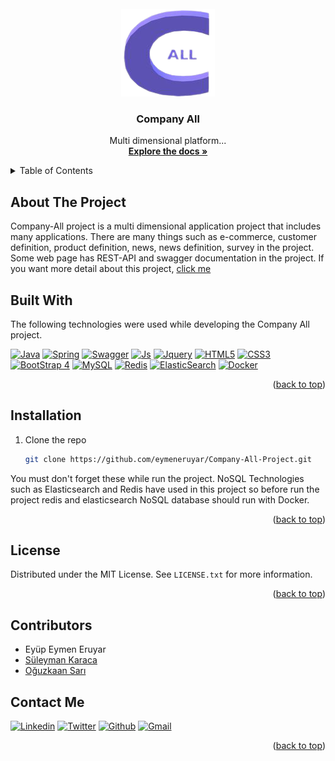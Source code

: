 <!-- PROJECT LOGO -->
<br />
<div align="center">
  <a href="https://github.com/eymeneruyar/Company-All-Project">
    <img src="image/logo.png" alt="Logo" style="background-color:white" width="150" height="140">
  </a>

  <h3 align="center">Company All </h3>

  <p align="center">
    Multi dimensional platform...
    <br />
    <a href="https://github.com/eymeneruyar/Company-All-Project"><strong>Explore the docs »</strong></a>
    <br />
  </p>
</div>

<!-- TABLE OF CONTENTS -->
<details>
  <summary>Table of Contents</summary>
  <ol>
    <li>
      <a href="#about-the-project">About The Project</a>
      <ul>
        <li><a href="#built-with">Built With</a></li>
      </ul>
    </li>
    <li>
      <a href="#getting-started">Getting Started</a>
      <ul>
        <li><a href="#installation">Installation</a></li>
      </ul>
    </li>
    <li><a href="#license">License</a></li>
    <li><a href="#contributors">Contributors</a></li>
    <li><a href="#contact-me">Contact Me</a></li>
  </ol>
</details>

<!-- ABOUT THE PROJECT -->
## About The Project

Company-All project is a multi dimensional application project that includes many applications. There are many things such as e-commerce, customer definition, product definition, news, news definition, survey in the project. Some web page has REST-API and swagger documentation in the project. If you want more detail about this project, <a href = "https://github.com/eymeneruyar/Company-All-Project/blob/main/CompanyAllProject.pdf">click me</a>

## Built With

The following technologies were used while developing the Company All project.

[![Java](https://img.shields.io/badge/Java-ED8B00?style=for-the-badge&logo=java&logoColor=white)](https://www.oracle.com/java/technologies/java8.html) [![Spring](https://img.shields.io/badge/Spring-6DB33F?style=for-the-badge&logo=spring&logoColor=white)](https://spring.io/) [![Swagger](https://img.shields.io/badge/-Swagger-%23Clojure?style=for-the-badge&logo=swagger&logoColor=white)](https://swagger.io/)  [![Js](https://img.shields.io/badge/JavaScript-F7DF1E?style=for-the-badge&logo=javascript&logoColor=black)](https://www.javascript.com/) [![Jquery](https://img.shields.io/badge/jQuery-0769AD?style=for-the-badge&logo=jquery&logoColor=white)](https://jquery.com/) [![HTML5](https://img.shields.io/badge/HTML5-E34F26?style=for-the-badge&logo=html5&logoColor=white)]() [![CSS3](https://img.shields.io/badge/CSS3-1572B6?style=for-the-badge&logo=css3&logoColor=white)]() [![BootStrap 4](https://img.shields.io/badge/Bootstrap-563D7C?style=for-the-badge&logo=bootstrap&logoColor=white)](https://getbootstrap.com/) [![MySQL](https://img.shields.io/badge/MySQL-00000F?style=for-the-badge&logo=mysql&logoColor=white)]() [![Redis](https://img.shields.io/badge/redis-%23DD0031.svg?style=for-the-badge&logo=redis&logoColor=white)](https://redis.io/) [![ElasticSearch](https://img.shields.io/badge/-ElasticSearch-005571?style=for-the-badge&logo=elasticsearch)](https://www.elastic.co/) [![Docker](https://img.shields.io/badge/docker-%230db7ed.svg?style=for-the-badge&logo=docker&logoColor=white)](https://www.docker.com/)

<p align="right">(<a href="#top">back to top</a>)</p> 

## Installation

1. Clone the repo
   
   ```sh
   git clone https://github.com/eymeneruyar/Company-All-Project.git
   ```
   
You must don't forget these while run the project. NoSQL Technologies such as Elasticsearch and Redis have used in this project so before run the project redis and elasticsearch NoSQL database should run with Docker.

<p align="right">(<a href="#top">back to top</a>)</p>

<!-- LICENSE -->
## License

Distributed under the MIT License. See `LICENSE.txt` for more information.

<p align="right">(<a href="#top">back to top</a>)</p>

<!-- CONTRIBUTING -->
## Contributors

* Eyüp Eymen Eruyar
* <a href="https://github.com/slymnkrc">Süleyman Karaca</a>
* <a href="https://github.com/oguzkaansari">Oğuzkaan Sarı</a>

<!-- CONTACT -->
## Contact Me

[![Linkedin](https://img.shields.io/badge/LinkedIn-0077B5?style=for-the-badge&logo=linkedin&logoColor=white)](https://www.linkedin.com/in/eymeneruyar/) [![Twitter](https://img.shields.io/badge/Twitter-1DA1F2?style=for-the-badge&logo=twitter&logoColor=white)](https://twitter.com/EruyarEyup) [![Github](https://img.shields.io/badge/GitHub-100000?style=for-the-badge&logo=github&logoColor=white)](https://github.com/eymeneruyar) [![Gmail](https://img.shields.io/badge/Gmail-D14836?style=for-the-badge&logo=gmail&logoColor=white)](eruyareymen@gmail.com)

<p align="right">(<a href="#top">back to top</a>)</p>
